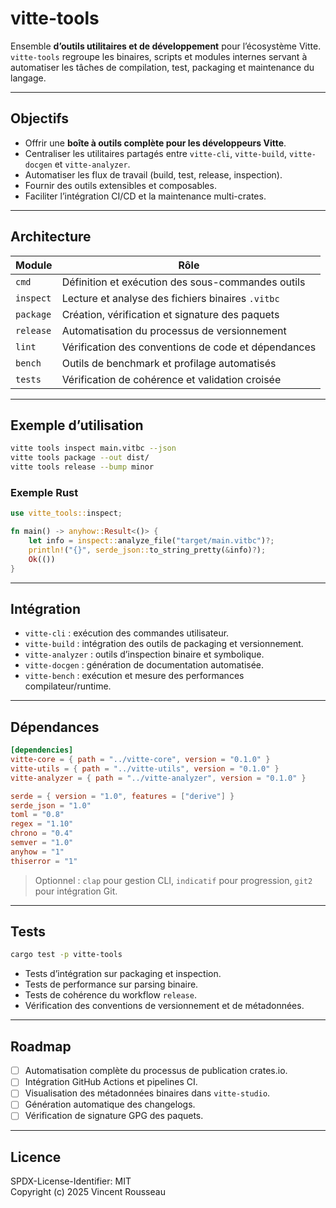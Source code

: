 

# vitte-tools

Ensemble **d’outils utilitaires et de développement** pour l’écosystème Vitte.  
`vitte-tools` regroupe les binaires, scripts et modules internes servant à automatiser les tâches de compilation, test, packaging et maintenance du langage.

---

## Objectifs

- Offrir une **boîte à outils complète pour les développeurs Vitte**.  
- Centraliser les utilitaires partagés entre `vitte-cli`, `vitte-build`, `vitte-docgen` et `vitte-analyzer`.  
- Automatiser les flux de travail (build, test, release, inspection).  
- Fournir des outils extensibles et composables.  
- Faciliter l’intégration CI/CD et la maintenance multi-crates.

---

## Architecture

| Module        | Rôle |
|---------------|------|
| `cmd`         | Définition et exécution des sous-commandes outils |
| `inspect`     | Lecture et analyse des fichiers binaires `.vitbc` |
| `package`     | Création, vérification et signature des paquets |
| `release`     | Automatisation du processus de versionnement |
| `lint`        | Vérification des conventions de code et dépendances |
| `bench`       | Outils de benchmark et profilage automatisés |
| `tests`       | Vérification de cohérence et validation croisée |

---

## Exemple d’utilisation

```bash
vitte tools inspect main.vitbc --json
vitte tools package --out dist/
vitte tools release --bump minor
```

### Exemple Rust

```rust
use vitte_tools::inspect;

fn main() -> anyhow::Result<()> {
    let info = inspect::analyze_file("target/main.vitbc")?;
    println!("{}", serde_json::to_string_pretty(&info)?);
    Ok(())
}
```

---

## Intégration

- `vitte-cli` : exécution des commandes utilisateur.  
- `vitte-build` : intégration des outils de packaging et versionnement.  
- `vitte-analyzer` : outils d’inspection binaire et symbolique.  
- `vitte-docgen` : génération de documentation automatisée.  
- `vitte-bench` : exécution et mesure des performances compilateur/runtime.

---

## Dépendances

```toml
[dependencies]
vitte-core = { path = "../vitte-core", version = "0.1.0" }
vitte-utils = { path = "../vitte-utils", version = "0.1.0" }
vitte-analyzer = { path = "../vitte-analyzer", version = "0.1.0" }

serde = { version = "1.0", features = ["derive"] }
serde_json = "1.0"
toml = "0.8"
regex = "1.10"
chrono = "0.4"
semver = "1.0"
anyhow = "1"
thiserror = "1"
```

> Optionnel : `clap` pour gestion CLI, `indicatif` pour progression, `git2` pour intégration Git.

---

## Tests

```bash
cargo test -p vitte-tools
```

- Tests d’intégration sur packaging et inspection.  
- Tests de performance sur parsing binaire.  
- Tests de cohérence du workflow `release`.  
- Vérification des conventions de versionnement et de métadonnées.

---

## Roadmap

- [ ] Automatisation complète du processus de publication crates.io.  
- [ ] Intégration GitHub Actions et pipelines CI.  
- [ ] Visualisation des métadonnées binaires dans `vitte-studio`.  
- [ ] Génération automatique des changelogs.  
- [ ] Vérification de signature GPG des paquets.

---

## Licence

SPDX-License-Identifier: MIT  
Copyright (c) 2025 Vincent Rousseau